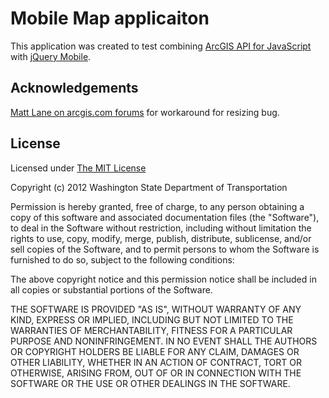 ﻿Mobile Map applicaiton
======================

This application was created to test combining [ArcGIS API for JavaScript] with [jQuery Mobile].

[ArcGIS API for JavaScript]:http://links.esri.com/javascript
[jQuery Mobile]:http://jquerymobile.com/

## Acknowledgements ##
[Matt Lane on arcgis.com forums](http://forums.arcgis.com/threads/82287-Hiding-the-map-problems-with-building-a-mobile-application-with-AngularJS?p=290203&viewfull=1#post290203) for workaround for resizing bug.

## License ##

Licensed under [The MIT License](http://opensource.org/licenses/MIT)

Copyright (c) 2012 Washington State Department of Transportation

Permission is hereby granted, free of charge, to any person obtaining a copy of this software and associated documentation files (the "Software"), to deal in the Software without restriction, including without limitation the rights to use, copy, modify, merge, publish, distribute, sublicense, and/or sell copies of the Software, and to permit persons to whom the Software is furnished to do so, subject to the following conditions:

The above copyright notice and this permission notice shall be included in all copies or substantial portions of the Software.

THE SOFTWARE IS PROVIDED "AS IS", WITHOUT WARRANTY OF ANY KIND, EXPRESS OR IMPLIED, INCLUDING BUT NOT LIMITED TO THE WARRANTIES OF MERCHANTABILITY, FITNESS FOR A PARTICULAR PURPOSE AND NONINFRINGEMENT. IN NO EVENT SHALL THE AUTHORS OR COPYRIGHT HOLDERS BE LIABLE FOR ANY CLAIM, DAMAGES OR OTHER LIABILITY, WHETHER IN AN ACTION OF CONTRACT, TORT OR OTHERWISE, ARISING FROM, OUT OF OR IN CONNECTION WITH THE SOFTWARE OR THE USE OR OTHER DEALINGS IN THE SOFTWARE.
